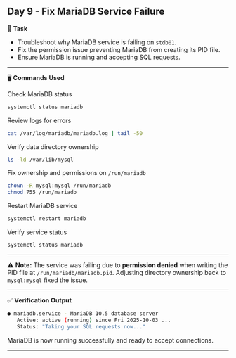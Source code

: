 ## Day 9 - Fix MariaDB Service Failure

📌 **Task**

* Troubleshoot why MariaDB service is failing on `stdb01`.
* Fix the permission issue preventing MariaDB from creating its PID file.
* Ensure MariaDB is running and accepting SQL requests.

---

🖥️ **Commands Used**

Check MariaDB status

```bash
systemctl status mariadb
```

Review logs for errors

```bash
cat /var/log/mariadb/mariadb.log | tail -50
```

Verify data directory ownership

```bash
ls -ld /var/lib/mysql
```

Fix ownership and permissions on `/run/mariadb`

```bash
chown -R mysql:mysql /run/mariadb
chmod 755 /run/mariadb
```

Restart MariaDB service

```bash
systemctl restart mariadb
```

Verify service status

```bash
systemctl status mariadb
```

---

⚠️ **Note:**
The service was failing due to **permission denied** when writing the PID file at `/run/mariadb/mariadb.pid`. Adjusting directory ownership back to `mysql:mysql` fixed the issue.

---

✅ **Verification Output**

```bash
● mariadb.service - MariaDB 10.5 database server
   Active: active (running) since Fri 2025-10-03 ...
   Status: "Taking your SQL requests now..."
```

MariaDB is now running successfully and ready to accept connections.

---
